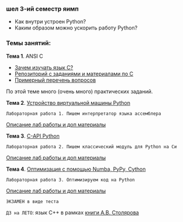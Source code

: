 ### шел 3-ий семестр яимп

- Как внутри устроен Python?
- Каким образом можно ускорить работу Python?

### Темы занятий:

**Тема 1**. ANSI C
- [Зачем изучать язык С?](http://acm.mipt.ru/twiki/bin/view/Cintro/ReasonToLearnC)
- [Репозиторий с заданиями и материалами по C](https://github.com/dm-fedorov/c_basic)
- [Примерный перечень вопросов](https://github.com/dm-fedorov/c_basic/blob/master/%D0%B2%D0%BE%D0%BF%D1%80%D0%BE%D1%81%D1%8B%20%D0%BF%D0%BE%20%D0%A1.md)

По этой теме много (очень много) практических заданий. 

**Тема 2**. [Устройство виртуальной машины Python](https://github.com/dm-fedorov/pm3sem/blob/master/%D0%9F%D1%80%D0%BE%20%D0%B8%D0%BD%D1%82%D0%B5%D1%80%D0%BF%D1%80%D0%B5%D1%82%D0%B0%D1%82%D0%BE%D1%80%20Python.ipynb)

`Лабораторная работа 1. Пишем интерпретатор языка ассемблера`

[Описание лаб работы и доп материалы](https://github.com/dm-fedorov/pm3sem/blob/master/lab1.md)

**Тема 3**. [C-API Python](https://github.com/dm-fedorov/pm3sem/blob/master/c-api.md)

`Лабораторная работа 2. Пишем классический модуль для Python на Си`

[Описание лаб работы и доп материалы](https://github.com/dm-fedorov/pm3sem/blob/master/lab2.md)

**Тема 4**. [Оптимизация с помощью Numba, PyPy, Cython](https://github.com/dm-fedorov/pm3sem/blob/master/High-Performance%20Computing.ipynb)

`Лабораторная работа 3. Оптимизируем код на Python`

[Описание лаб работы и доп материалы](https://github.com/dm-fedorov/pm3sem/blob/master/lab3.md)

`ЭКЗАМЕН в виде теста`

`ДЗ на ЛЕТО`: язык С++ в рамках [книги А.В. Столярова](http://www.stolyarov.info/books/pdf/cppintro5.pdf)



